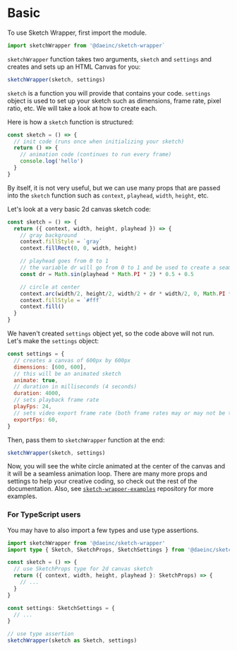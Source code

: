 # Basic

To use Sketch Wrapper, first import the module.

```js
import sketchWrapper from '@daeinc/sketch-wrapper`
```

`sketchWrapper` function takes two arguments, `sketch` and `settings` and creates and sets up an HTML Canvas for you:

```js
sketchWrapper(sketch, settings)
```

`sketch` is a function you will provide that contains your code. `settings` object is used to set up your sketch such as dimensions, frame rate, pixel ratio, etc. We will take a look at how to create each.

Here is how a `sketch` function is structured:

```js
const sketch = () => {
  // init code (runs once when initializing your sketch)
  return () => {
    // animation code (continues to run every frame)
    console.log('hello')
  }
}
```

By itself, it is not very useful, but we can use many props that are passed into the `sketch` function such as `context`, `playhead`, `width`, `height`, etc.

Let's look at a very basic 2d canvas sketch code:

```js
const sketch = () => {
  return ({ context, width, height, playhead }) => {
    // gray background
    context.fillStyle = `gray`
    context.fillRect(0, 0, width, height)

    // playhead goes from 0 to 1
    // the variable dr will go from 0 to 1 and be used to create a seamless loop
    const dr = Math.sin(playhead * Math.PI * 2) * 0.5 + 0.5

    // circle at center
    context.arc(width/2, height/2, width/2 + dr * width/2, 0, Math.PI * 2)
    context.fillStyle = `#fff`
    context.fill()
  }
}
```

We haven't created `settings` object yet, so the code above will not run. Let's make the `settings` object:

```js
const settings = {
  // creates a canvas of 600px by 600px
  dimensions: [600, 600],
  // this will be an animated sketch
  animate: true,
  // duration in milliseconds (4 seconds)
  duration: 4000, 
  // sets playback frame rate
  playFps: 24,
  // sets video export frame rate (both frame rates may or may not be the same)
  exportFps: 60,
}
```

Then, pass them to `sketchWrapper` function at the end:

```js
sketchWrapper(sketch, settings)
```

Now, you will see the white circle animated at the center of the canvas and it will be a seamless animation loop. There are many more props and settings to help your creative coding, so check out the rest of the documentation. Also, see [`sketch-wrapper-examples`](https://github.com/cdaein/sketch-wrapper-examples) repository for more examples.

### For TypeScript users

You may have to also import a few types and use type assertions. 

```ts
import sketchWrapper from '@daeinc/sketch-wrapper'
import type { Sketch, SketchProps, SketchSettings } from '@daeinc/sketch-wrapper'

const sketch = () => {
  // use SketchProps type for 2d canvas sketch
  return ({ context, width, height, playhead }: SketchProps) => {
    // ...
  }
}

const settings: SketchSettings = {
  // ...
}

// use type assertion
sketchWrapper(sketch as Sketch, settings)
```

